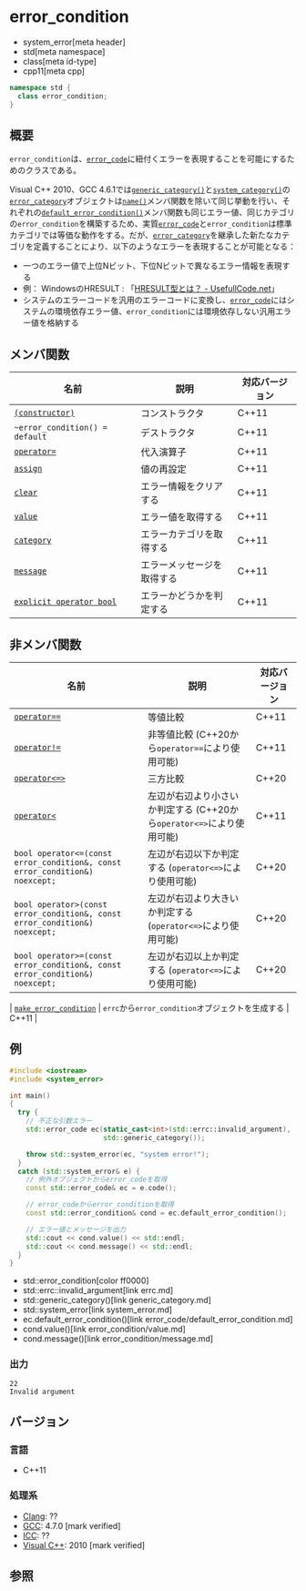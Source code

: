 # error_condition
* system_error[meta header]
* std[meta namespace]
* class[meta id-type]
* cpp11[meta cpp]

```cpp
namespace std {
  class error_condition;
}
```

## 概要
`error_condition`は、[`error_code`](error_code.md)に紐付くエラーを表現することを可能にするためのクラスである。

Visual C++ 2010、GCC 4.6.1では[`generic_category()`](generic_category.md)と[`system_category()`](system_category.md)の[`error_category`](error_category.md)オブジェクトは[`name()`](error_category/name.md)メンバ関数を除いて同じ挙動を行い、それぞれの[`default_error_condition()`](error_category/default_error_condition.md)メンバ関数も同じエラー値、同じカテゴリの`error_condition`を構築するため、実質[`error_code`](error_code.md)と`error_condition`は標準カテゴリでは等価な動作をする。だが、[`error_category`](error_category.md)を継承した新たなカテゴリを定義することにより、以下のようなエラーを表現することが可能となる：

- 一つのエラー値で上位Nビット、下位Nビットで異なるエラー情報を表現する
- 例： WindowsのHRESULT : 「[HRESULT型とは？ - UsefullCode.net](https://web.archive.org/web/20230323103136/http://www.usefullcode.net/2007/03/hresult.html)」
- システムのエラーコードを汎用のエラーコードに変換し、[`error_code`](/reference/system_error/error_code.md)にはシステムの環境依存エラー値、`error_condition`には環境依存しない汎用エラー値を格納する


## メンバ関数

| 名前 | 説明 | 対応バージョン |
|------|------|----------------|
| [`(constructor)`](error_condition/op_constructor.md) | コンストラクタ | C++11 |
| `~error_condition() = default`                         | デストラクタ | C++11 |
| [`operator=`](error_condition/op_assign.md)          | 代入演算子 | C++11 |
| [`assign`](error_condition/assign.md)                | 値の再設定 | C++11 |
| [`clear`](error_condition/clear.md)                  | エラー情報をクリアする | C++11 |
| [`value`](error_condition/value.md)                  | エラー値を取得する | C++11 |
| [`category`](error_condition/category.md)            | エラーカテゴリを取得する | C++11 |
| [`message`](error_condition/message.md)              | エラーメッセージを取得する | C++11 |
| [`explicit operator bool`](error_condition/op_bool.md) | エラーかどうかを判定する | C++11 |


## 非メンバ関数

| 名前 | 説明 | 対応バージョン |
|------|------|----------------|
| [`operator==`](op_equal.md) | 等値比較 | C++11 |
| [`operator!=`](op_not_equal.md) | 非等値比較 (C++20から`operator==`により使用可能) | C++11 |
| [`operator<=>`](error_condition/op_compare_3way.md) | 三方比較 | C++20 |
| [`operator<`](error_condition/op_less.md) | 左辺が右辺より小さいか判定する (C++20から`operator<=>`により使用可能) | C++11 |
| `bool operator<=(const error_condition&, const error_condition&) noexcept;` | 左辺が右辺以下か判定する (`operator<=>`により使用可能) | C++20 |
| `bool operator>(const error_condition&, const error_condition&) noexcept;` | 左辺が右辺より大きいか判定する (`operator<=>`により使用可能) | C++20 |
| `bool operator>=(const error_condition&, const error_condition&) noexcept;` | 左辺が右辺以上か判定する (`operator<=>`により使用可能) | C++20 |

| [`make_error_condition`](make_error_condition.md) | `errc`から`error_condition`オブジェクトを生成する | C++11 |


## 例
```cpp example
#include <iostream>
#include <system_error>

int main()
{
  try {
    // 不正な引数エラー
    std::error_code ec(static_cast<int>(std::errc::invalid_argument),
                       std::generic_category());

    throw std::system_error(ec, "system error!");
  }
  catch (std::system_error& e) {
    // 例外オブジェクトからerror_codeを取得
    const std::error_code& ec = e.code();

    // error_codeからerror_conditionを取得
    const std::error_condition& cond = ec.default_error_condition();

    // エラー値とメッセージを出力
    std::cout << cond.value() << std::endl;
    std::cout << cond.message() << std::endl;
  }
}
```
* std::error_condition[color ff0000]
* std::errc::invalid_argument[link errc.md]
* std::generic_category()[link generic_category.md]
* std::system_error[link system_error.md]
* ec.default_error_condition()[link error_code/default_error_condition.md]
* cond.value()[link error_condition/value.md]
* cond.message()[link error_condition/message.md]

### 出力
```
22
Invalid argument
```

## バージョン
### 言語
- C++11

### 処理系
- [Clang](/implementation.md#clang): ??
- [GCC](/implementation.md#gcc): 4.7.0 [mark verified]
- [ICC](/implementation.md#icc): ??
- [Visual C++](/implementation.md#visual_cpp): 2010 [mark verified]


## 参照

